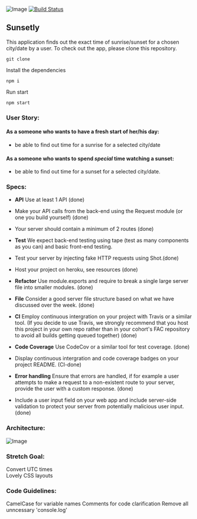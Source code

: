 ![Image](https://api.monosnap.com/rpc/file/download?id=qvQ4RXilpamDt6abtIe0N8SM0x8WwH)
[![Build Status](https://travis-ci.org/tyeung2017/sunsetly.svg?branch=master)](https://travis-ci.org/tyeung2017/sunsetly)
## Sunsetly
This application finds out the exact time of sunrise/sunset for a chosen city/date by a user. To check out the app, please clone this repository.

```
git clone
```
Install the dependencies
```
npm i
```
Run start
```
npm start
```

### User Story:
#### As a someone who wants to have a fresh start of her/his day:

+ be able to find out time for a sunrise for a selected city/date

#### As a someone who wants to spend *special* time watching a sunset:
+ be able to find out time for a sunset for a selected city/date.


### Specs:
+ **API** Use at least 1 API (done)

+ Make your API calls from the back-end using the Request module (or one you build yourself) (done)

+ Your server should contain a minimum of 2 routes (done)

+ **Test** We expect back-end testing using tape (test as many components as you can) and basic front-end testing.

+ Test your server by injecting fake HTTP requests using Shot.(done)

+ Host your project on heroku, see resources (done)

+ **Refactor** Use module.exports and require to break a single large server file into smaller modules. (done)

+ **File** Consider a good server file structure based on what we have discussed over the week. (done)

+ **CI** Employ continuous intergration on your project with Travis or a similar tool. (If you decide to use Travis, we strongly recommend that you host this project in your own repo rather than in your cohort's FAC repository to avoid all builds getting queued together) (done)

+ **Code Coverage** Use CodeCov or a similar tool for test coverage. (done)

+ Display continuous intergration and code coverage badges on your project README. (CI-done)

+ **Error handling** Ensure that errors are handled, if for example a user attempts to make a request to a non-existent route to your server, provide the user with a custom response. (done)

+ Include a user input field on your web app and include server-side validation to protect your server from potentially malicious user input.(done)

### Architecture:
![Image](https://api.monosnap.com/rpc/file/download?id=poimBxlDAyMOC4JQnHcLB7evjmsKZE)

### Stretch Goal:

Convert UTC times   
Lovely CSS layouts


### Code Guidelines:

CamelCase for variable names
Comments for code clarification
Remove all unncessary 'console.log'
